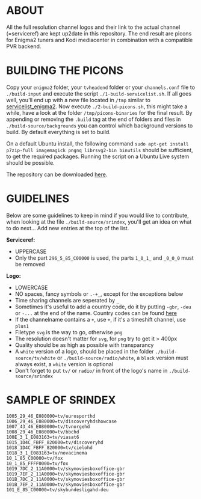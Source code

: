ABOUT
=====

All the full resolution channel logos and their link to the actual channel (=serviceref) are kept up2date in this repository. The end result are picons for Enigma2 tuners and Kodi mediacenter in combination with a compatible PVR backend.

BUILDING THE PICONS
===================

Copy your `enigma2` folder, your `tvheadend` folder or your `channels.conf` file to `./build-input` and execute the script `./1-build-servicelist.sh`. If all goes well, you'll end up with a new file located in `/tmp` similar to [servicelist_enigma2](http://pastebin.com/FdHVDahq). Now execute `./2-build-picons.sh`, this might take a while, have a look at the folder `/tmp/picons-binaries` for the final result. By appending or removing the `.build` tag at the end of folders and files in `./build-source/backgrounds` you can control which background versions to build. By default everything is set to build.

On a default Ubuntu install, the following command `sudo apt-get install p7zip-full imagemagick pngnq librsvg2-bin binutils` should be sufficient, to get the required packages. Running the script on a Ubuntu Live system should be possible.

The repository can be downloaded [here](https://github.com/picons/picons-source/archive/master.zip).

GUIDELINES
==========

Below are some guidelines to keep in mind if you would like to contribute, when looking at the file `./build-source/srindex`, you'll get an idea on what to do next... Add new entries at the top of the list.

__Serviceref:__

- UPPERCASE
- Only the part `296_5_85_C00000` is used, the parts `1_0_1_` and `_0_0_0` must be removed

__Logo:__

- LOWERCASE
- NO spaces, fancy symbols or `.-+_`, except for the exceptions below
- Time sharing channels are seperated by `_`
- Sometimes it's useful to add a country code, do it by putting `-gbr`, `-deu` or `-...` at the end of the name. Country codes can be found [here](http://wikipedia.org/wiki/ISO_3166-1)
- If the channelname contains a `+`, use `+`, if it's a timeshift channel, use `plus1`
- Filetype `svg` is the way to go, otherwise `png`
- The resolution doesn't matter for `svg`, for `png` try to get it > 400px
- Quality should be as high as possible with transparancy
- A `white` version of a logo, should be placed in the folder `./build-source/tv/white` or `./build-source/radio/white`, a `black` version must always exist, a `white` version is optional
- Don't forget to put `tv/` or `radio/` in front of the logo's name in `./build-source/srindex`

SAMPLE OF SRINDEX
=================

```
1005_29_46_E080000=tv/eurosporthd
1006_29_46_E080000=tv/discoveryhdshowcase
1007_43_46_E080000=tv/tvnorgehd
1008_29_46_E080000=tv/bbchd
100E_3_1_E083163=tv/viasat6
1015_1D4C_FBFF_820000=tv/discoveryhd
1018_1D4C_FBFF_820000=tv/cielohd
1018_3_1_E083163=tv/novacinema
10_1_85_C00000=tv/fox
10_1_85_FFFF0000=tv/fox
1019_7DC_2_11A0000=tv/skymoviesboxoffice-gbr
1019_7EF_2_11A0000=tv/skymoviesboxoffice-gbr
101B_7DC_2_11A0000=tv/skymoviesboxoffice-gbr
101B_7EF_2_11A0000=tv/skymoviesboxoffice-gbr
101_E_85_C00000=tv/skybundesligahd-deu
```
